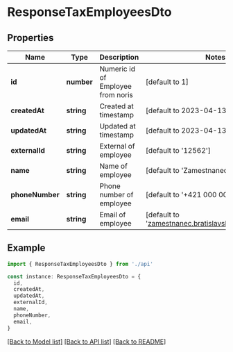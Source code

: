 # ResponseTaxEmployeesDto

## Properties

| Name            | Type       | Description                       | Notes                                                 |
| --------------- | ---------- | --------------------------------- | ----------------------------------------------------- |
| **id**          | **number** | Numeric id of Employee from noris | [default to 1]                                        |
| **createdAt**   | **string** | Created at timestamp              | [default to 2023-04-13T14:39:49.004Z]                 |
| **updatedAt**   | **string** | Updated at timestamp              | [default to 2023-04-13T14:39:49.004Z]                 |
| **externalId**  | **string** | External of employee              | [default to '12562']                                  |
| **name**        | **string** | Name of employee                  | [default to 'Zamestnanec Bratislavský']               |
| **phoneNumber** | **string** | Phone number of employee          | [default to '+421 000 000 000']                       |
| **email**       | **string** | Email of employee                 | [default to 'zamestnanec.bratislavsky@bratislava.sk'] |

## Example

```typescript
import { ResponseTaxEmployeesDto } from './api'

const instance: ResponseTaxEmployeesDto = {
  id,
  createdAt,
  updatedAt,
  externalId,
  name,
  phoneNumber,
  email,
}
```

[[Back to Model list]](../README.md#documentation-for-models) [[Back to API list]](../README.md#documentation-for-api-endpoints) [[Back to README]](../README.md)
